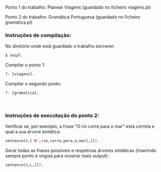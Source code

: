 Ponto 1 do trabalho: Planear Viagens (guardado no ficheiro viagens.pl)

Ponto 2 do trabalho: Gramática Portuguesa (guardado no ficheiro gramatica.pl)
<br />


### Instruções de compilação:

No diretório onde está guardado o trabalho escrever:
````Bash
$ swipl.
````

Compilar o ponto 1:
````ProLog
?- [viagens].
````

Compilar o segundo ponto:
````ProLog
?- [gramatica].
````
<br />

### Instruções de executação do ponto 2:

Verificar se, por exemplo, a frase "O rio corre para o mar" está correta e qual a sua árvore sintática:
````ProLog
sentence(X,['O',rio,corre,para,o,mar],[]).
````

Gerar todas as frases possíveis e respetivas árvores sintáticas (inserindo sempre ponto e vírgula para mostrar mais output):
````ProLog
sentence(X,L,[]).
````
